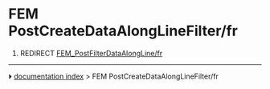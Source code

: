 # FEM PostCreateDataAlongLineFilter/fr
1.  REDIRECT [FEM_PostFilterDataAlongLine/fr](FEM_PostFilterDataAlongLine/fr.md)



---
⏵ [documentation index](../README.md) > FEM PostCreateDataAlongLineFilter/fr
